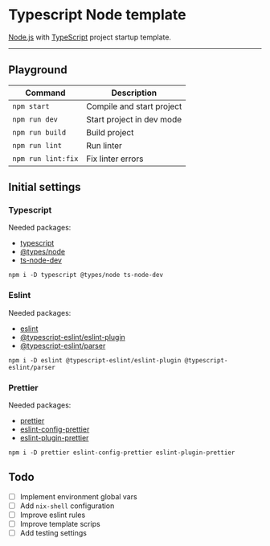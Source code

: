 # Typescript Node template
[Node.js](https://nodejs.org/en/) with [TypeScript](https://www.typescriptlang.org/) project startup template.

----

## Playground

| Command | Description |
| ------- | ----------- |
| `npm start` | Compile and start project |
| `npm run dev` | Start project in dev mode |
| `npm run build` | Build project |
| `npm run lint` | Run linter |
| `npm run lint:fix` | Fix linter errors |

## Initial settings

### Typescript

Needed packages:

- [typescript](https://www.typescriptlang.org/)
- [@types/node](https://www.npmjs.com/package/@types/node)
- [ts-node-dev](https://github.com/wclr/ts-node-dev)

`npm i -D typescript @types/node ts-node-dev`

### Eslint

Needed packages:

- [eslint](https://eslint.org/)
- [@typescript-eslint/eslint-plugin](https://typescript-eslint.io/)
- [@typescript-eslint/parser](https://typescript-eslint.io/)

`npm i -D eslint @typescript-eslint/eslint-plugin @typescript-eslint/parser`

### Prettier

Needed packages:

- [prettier](https://prettier.io/)
- [eslint-config-prettier](https://github.com/prettier/eslint-config-prettier)
- [eslint-plugin-prettier](https://github.com/prettier/eslint-plugin-prettier)

`npm i -D prettier eslint-config-prettier eslint-plugin-prettier`

## Todo

- [ ] Implement environment global vars
- [ ] Add `nix-shell` configuration
- [ ] Improve eslint rules
- [ ] Improve template scrips
- [ ] Add testing settings
